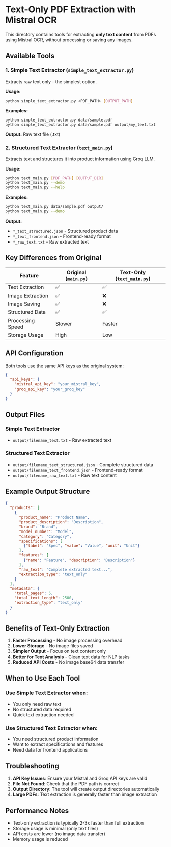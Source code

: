 # Text-Only PDF Extraction with Mistral OCR

This directory contains tools for extracting **only text content** from PDFs using Mistral OCR, without processing or saving any images.

## Available Tools

### 1. Simple Text Extractor (`simple_text_extractor.py`)
Extracts raw text only - the simplest option.

**Usage:**
```bash
python simple_text_extractor.py <PDF_PATH> [OUTPUT_PATH]
```

**Examples:**
```bash
python simple_text_extractor.py data/sample.pdf
python simple_text_extractor.py data/sample.pdf output/my_text.txt
```

**Output:** Raw text file (.txt)

### 2. Structured Text Extractor (`text_main.py`)
Extracts text and structures it into product information using Groq LLM.

**Usage:**
```bash
python text_main.py [PDF_PATH] [OUTPUT_DIR]
python text_main.py --demo
python text_main.py --help
```

**Examples:**
```bash
python text_main.py data/sample.pdf output/
python text_main.py --demo
```

**Output:** 
- `*_text_structured.json` - Structured product data
- `*_text_frontend.json` - Frontend-ready format
- `*_raw_text.txt` - Raw extracted text

## Key Differences from Original

| Feature | Original (`main.py`) | Text-Only (`text_main.py`) |
|---------|---------------------|---------------------------|
| Text Extraction | ✅ | ✅ |
| Image Extraction | ✅ | ❌ |
| Image Saving | ✅ | ❌ |
| Structured Data | ✅ | ✅ |
| Processing Speed | Slower | Faster |
| Storage Usage | High | Low |

## API Configuration

Both tools use the same API keys as the original system:

```json
{
  "api_keys": {
    "mistral_api_key": "your_mistral_key",
    "groq_api_key": "your_groq_key"
  }
}
```

## Output Files

### Simple Text Extractor
- `output/filename_text.txt` - Raw extracted text

### Structured Text Extractor
- `output/filename_text_structured.json` - Complete structured data
- `output/filename_text_frontend.json` - Frontend-ready format
- `output/filename_raw_text.txt` - Raw text content

## Example Output Structure

```json
{
  "products": [
    {
      "product_name": "Product Name",
      "product_description": "Description",
      "brand": "Brand",
      "model_number": "Model",
      "category": "Category",
      "specifications": [
        {"label": "Spec", "value": "Value", "unit": "Unit"}
      ],
      "features": [
        {"name": "Feature", "description": "Description"}
      ],
      "raw_text": "Complete extracted text...",
      "extraction_type": "text_only"
    }
  ],
  "metadata": {
    "total_pages": 5,
    "total_text_length": 2500,
    "extraction_type": "text_only"
  }
}
```

## Benefits of Text-Only Extraction

1. **Faster Processing** - No image processing overhead
2. **Lower Storage** - No image files saved
3. **Simpler Output** - Focus on text content only
4. **Better for Text Analysis** - Clean text data for NLP tasks
5. **Reduced API Costs** - No image base64 data transfer

## When to Use Each Tool

### Use Simple Text Extractor when:
- You only need raw text
- No structured data required
- Quick text extraction needed

### Use Structured Text Extractor when:
- You need structured product information
- Want to extract specifications and features
- Need data for frontend applications

## Troubleshooting

1. **API Key Issues**: Ensure your Mistral and Groq API keys are valid
2. **File Not Found**: Check that the PDF path is correct
3. **Output Directory**: The tool will create output directories automatically
4. **Large PDFs**: Text extraction is generally faster than image extraction

## Performance Notes

- Text-only extraction is typically 2-3x faster than full extraction
- Storage usage is minimal (only text files)
- API costs are lower (no image data transfer)
- Memory usage is reduced 